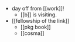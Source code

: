 - day off from [[work]]!
  - [[b]] is visiting.
- [[fellowship of the link]]
  - [[pkg book]]
  - [[cosma]]
